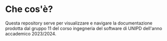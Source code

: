 # Che cos'è?

Questa repository serve per visualizzare e navigare la documentazione prodotta
dal gruppo 11 del corso ingegneria del software di UNIPD dell'anno accademico
2023/2024.
